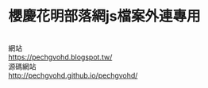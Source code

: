 <h1>櫻慶花明部落網js檔案外連專用</h1>
<BR>網站<BR>
<a href="https://pechgvohd.blogspot.tw/" target="_blank">https://pechgvohd.blogspot.tw/</a>
<BR>源碼網站<BR>
<a href="http://pechgvohd.github.io/pechgvohd/" target="_blank">http://pechgvohd.github.io/pechgvohd/</a>
